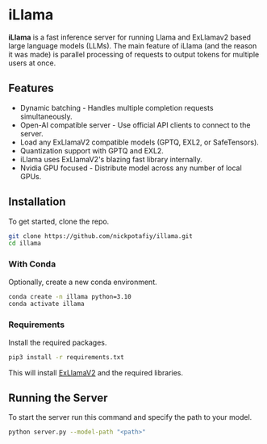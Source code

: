 # iLlama
**iLlama** is a fast inference server for running Llama and ExLlamav2 based large language models (LLMs). The main feature of iLlama (and the reason it was made) is parallel processing of requests to output tokens for multiple users at once.

## Features
- Dynamic batching - Handles multiple completion requests simultaneously.
- Open-AI compatible server - Use official API clients to connect to the server.
- Load any ExLlamaV2 compatible models (GPTQ, EXL2, or SafeTensors).
- Quantization support with GPTQ and EXL2.
- iLlama uses ExLlamaV2's blazing fast library internally.
- Nvidia GPU focused - Distribute model across any number of local GPUs.

## Installation

To get started, clone the repo.

```bash
git clone https://github.com/nickpotafiy/illama.git
cd illama
```

### With Conda

Optionally, create a new conda environment.

```bash
conda create -n illama python=3.10
conda activate illama
```

### Requirements

Install the required packages.

```bash
pip3 install -r requirements.txt
```

This will install [ExLlamaV2](https://github.com/turboderp/exllamav2) and the required libraries.

## Running the Server

To start the server run this command and specify the path to your model.

```bash
python server.py --model-path "<path>"
```

